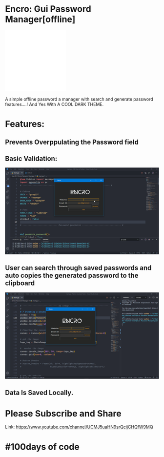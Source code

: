 # Encro: Gui Password Manager[offline]

![Logo](Logo.png)

A simple offline password a manager with search and generate password features....! And Yes With A COOL DARK THEME.

# Features:

## Prevents Overppulating the Password field

## Basic Validation:

![validation](encro.gif)

## User can search through saved passwords and auto copies the generated password to the clipboard

![search](demo_encro.gif)

## Data Is Saved Locally.


# Please Subscribe and Share
Link: https://www.youtube.com/channel/UCMJ5uaHN9srQcijCHQfW9MQ

# #100days of code
